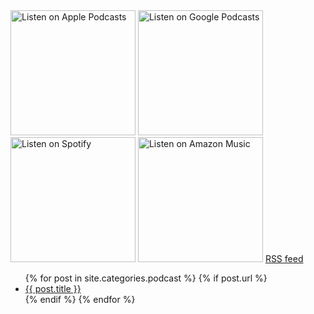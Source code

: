 <a href="https://podcasts.apple.com/us/podcast/around-it-in-256-seconds/id1510899104?itsct=podcast_box_badge&amp;itscg=30200&amp;ls=1" style="display: inline-block; overflow: hidden; width: 200px;">
    <img src="img/US_UK_Apple_Podcasts_Listen_Badge_RGB.svg" alt="Listen on Apple Podcasts" style="width: 200px;">
</a>
<a href="https://podcasts.google.com/feed/aHR0cHM6Ly9hbmNob3IuZm0vcy8xNTVlNzEzNC9wb2RjYXN0L3Jzcw" style="display: inline-block; overflow: hidden; width: 200px;">
    <img src="img/EN_Google_Podcasts_Badge.svg" alt="Listen on Google Podcasts" style="width: 200px;">
</a>
<a href="https://open.spotify.com/show/2WTzG4ef4L5GDSBf7IB2tJ" style="display: inline-block; overflow: hidden; width: 200px;">
    <img src="img/spotify-podcast-badge-wht-grn-165x40.svg" alt="Listen on Spotify" style="width: 200px;">
</a>
<a href="https://www.amazon.com/Around-IT-in-256-seconds/dp/B08K4TRK71" style="display: inline-block; overflow: hidden; width: 200px;">
    <img src="img/US_ListenOn_AmazonMusic_button_white_RGB_5X.png" alt="Listen on Amazon Music" style="width: 200px;">
</a>
<a href="https://anchor.fm/s/155e7134/podcast/rss">RSS feed</a>

<ul>
    {% for post in site.categories.podcast %}
      {% if post.url %}
        <li>
          <a href="{{ post.url }}">{{ post.title }}</a>
        </li>
      {% endif %}
    {% endfor %}
  </ul>
